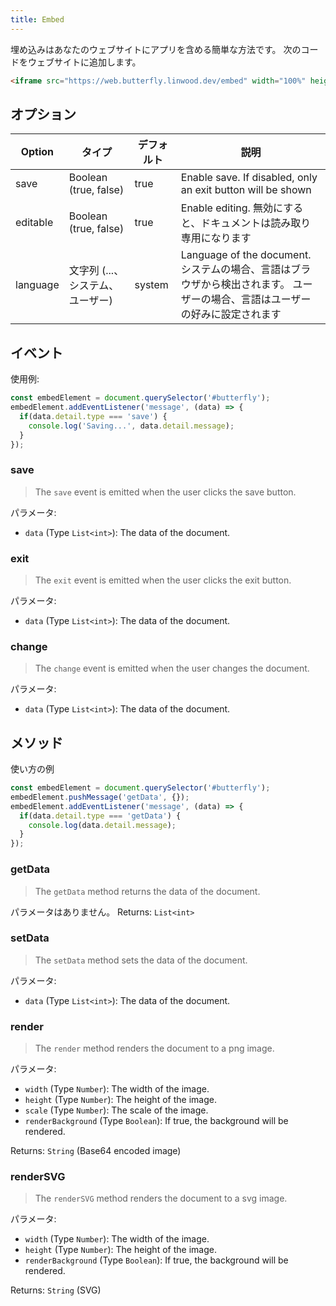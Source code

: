 ```yaml
---
title: Embed
---
```


埋め込みはあなたのウェブサイトにアプリを含める簡単な方法です。
次のコードをウェブサイトに追加します。

```html
<iframe src="https://web.butterfly.linwood.dev/embed" width="100%" height="500px" allowtransparency="true"></iframe>
```

## オプション

| Option   | タイプ                                                                                    | デフォルト  | 説明                                                                                           |
| -------- | -------------------------------------------------------------------------------------- | ------ | -------------------------------------------------------------------------------------------- |
| save     | Boolean (true, false)                                               | true   | Enable save. If disabled, only an exit button will be shown                  |
| editable | Boolean (true, false)                                               | true   | Enable editing. 無効にすると、ドキュメントは読み取り専用になります                                    |
| language | 文字列 (...、システム、ユーザー) | system | Language of the document. システムの場合、言語はブラウザから検出されます。 ユーザーの場合、言語はユーザーの好みに設定されます |

## イベント

使用例:

```javascript
const embedElement = document.querySelector('#butterfly');
embedElement.addEventListener('message', (data) => {
  if(data.detail.type === 'save') {
    console.log('Saving...', data.detail.message);
  }
});
```

### save

> The `save` event is emitted when the user clicks the save button.

パラメータ:

- `data` (Type `List<int>`): The data of the document.

### exit

> The `exit` event is emitted when the user clicks the exit button.

パラメータ:

- `data` (Type `List<int>`): The data of the document.

### change

> The `change` event is emitted when the user changes the document.

パラメータ:

- `data` (Type `List<int>`): The data of the document.

## メソッド

使い方の例

```javascript
const embedElement = document.querySelector('#butterfly');
embedElement.pushMessage('getData', {});
embedElement.addEventListener('message', (data) => {
  if(data.detail.type === 'getData') {
    console.log(data.detail.message);
  }
});
```

### getData

> The `getData` method returns the data of the document.

パラメータはありません。
Returns: `List<int>`

### setData

> The `setData` method sets the data of the document.

パラメータ:

- `data` (Type `List<int>`): The data of the document.

### render

> The `render` method renders the document to a png image.

パラメータ:

- `width` (Type `Number`): The width of the image.
- `height` (Type `Number`): The height of the image.
- `scale` (Type `Number`): The scale of the image.
- `renderBackground` (Type `Boolean`): If true, the background will be rendered.

Returns: `String` (Base64 encoded image)

### renderSVG

> The `renderSVG` method renders the document to a svg image.

パラメータ:

- `width` (Type `Number`): The width of the image.
- `height` (Type `Number`): The height of the image.
- `renderBackground` (Type `Boolean`): If true, the background will be rendered.

Returns: `String` (SVG)
